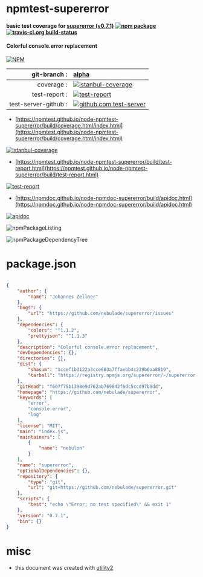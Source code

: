 # npmtest-supererror

#### basic test coverage for  [supererror (v0.7.1)](https://github.com/nebulade/supererror)  [![npm package](https://img.shields.io/npm/v/npmtest-supererror.svg?style=flat-square)](https://www.npmjs.org/package/npmtest-supererror) [![travis-ci.org build-status](https://api.travis-ci.org/npmtest/node-npmtest-supererror.svg)](https://travis-ci.org/npmtest/node-npmtest-supererror)

#### Colorful console.error replacement

[![NPM](https://nodei.co/npm/supererror.png?downloads=true&downloadRank=true&stars=true)](https://www.npmjs.com/package/supererror)

| git-branch : | [alpha](https://github.com/npmtest/node-npmtest-supererror/tree/alpha)|
|--:|:--|
| coverage : | [![istanbul-coverage](https://npmtest.github.io/node-npmtest-supererror/build/coverage.badge.svg)](https://npmtest.github.io/node-npmtest-supererror/build/coverage.html/index.html)|
| test-report : | [![test-report](https://npmtest.github.io/node-npmtest-supererror/build/test-report.badge.svg)](https://npmtest.github.io/node-npmtest-supererror/build/test-report.html)|
| test-server-github : | [![github.com test-server](https://npmtest.github.io/node-npmtest-supererror/GitHub-Mark-32px.png)](https://npmtest.github.io/node-npmtest-supererror/build/app/index.html) | | build-artifacts : | [![build-artifacts](https://npmtest.github.io/node-npmtest-supererror/glyphicons_144_folder_open.png)](https://github.com/npmtest/node-npmtest-supererror/tree/gh-pages/build)|

- [https://npmtest.github.io/node-npmtest-supererror/build/coverage.html/index.html](https://npmtest.github.io/node-npmtest-supererror/build/coverage.html/index.html)

[![istanbul-coverage](https://npmtest.github.io/node-npmtest-supererror/build/screenCapture.buildCi.browser.%252Ftmp%252Fbuild%252Fcoverage.lib.html.png)](https://npmtest.github.io/node-npmtest-supererror/build/coverage.html/index.html)

- [https://npmtest.github.io/node-npmtest-supererror/build/test-report.html](https://npmtest.github.io/node-npmtest-supererror/build/test-report.html)

[![test-report](https://npmtest.github.io/node-npmtest-supererror/build/screenCapture.buildCi.browser.%252Ftmp%252Fbuild%252Ftest-report.html.png)](https://npmtest.github.io/node-npmtest-supererror/build/test-report.html)

- [https://npmdoc.github.io/node-npmdoc-supererror/build/apidoc.html](https://npmdoc.github.io/node-npmdoc-supererror/build/apidoc.html)

[![apidoc](https://npmdoc.github.io/node-npmdoc-supererror/build/screenCapture.buildCi.browser.%252Ftmp%252Fbuild%252Fapidoc.html.png)](https://npmdoc.github.io/node-npmdoc-supererror/build/apidoc.html)

![npmPackageListing](https://npmtest.github.io/node-npmtest-supererror/build/screenCapture.npmPackageListing.svg)

![npmPackageDependencyTree](https://npmtest.github.io/node-npmtest-supererror/build/screenCapture.npmPackageDependencyTree.svg)



# package.json

```json

{
    "author": {
        "name": "Johannes Zellner"
    },
    "bugs": {
        "url": "https://github.com/nebulade/supererror/issues"
    },
    "dependencies": {
        "colors": "^1.1.2",
        "prettyjson": "^1.1.3"
    },
    "description": "Colorful console.error replacement",
    "devDependencies": {},
    "directories": {},
    "dist": {
        "shasum": "1ccef1b3122a3cce683a7ffaebb4c239b6aa8819",
        "tarball": "https://registry.npmjs.org/supererror/-/supererror-0.7.1.tgz"
    },
    "gitHead": "f607f75b1398e9d762ab769842f6dc5ccd97b9dd",
    "homepage": "https://github.com/nebulade/supererror",
    "keywords": [
        "error",
        "console.error",
        "log"
    ],
    "license": "MIT",
    "main": "index.js",
    "maintainers": [
        {
            "name": "nebulon"
        }
    ],
    "name": "supererror",
    "optionalDependencies": {},
    "repository": {
        "type": "git",
        "url": "git+https://github.com/nebulade/supererror.git"
    },
    "scripts": {
        "test": "echo \"Error: no test specified\" && exit 1"
    },
    "version": "0.7.1",
    "bin": {}
}
```



# misc
- this document was created with [utility2](https://github.com/kaizhu256/node-utility2)
